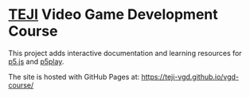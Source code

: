 # [TEJI](https://www.teji.mit.edu/) Video Game Development Course

This project adds interactive documentation and learning resources for [p5.js](https://p5js.org) and [p5play](https://p5play.org).

The site is hosted with GitHub Pages at: https://teji-vgd.github.io/vgd-course/
